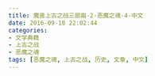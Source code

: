 ```yaml
---
title: 魔兽上古之战三部曲-2-恶魔之魂-4-中文
date: 2016-09-18 22:02:44
categories:
- 文学典籍
- 上古之战
- 恶魔之魂
tags: [恶魔之魂, 上古之战, 历史, 文章, 中文]
---
```

